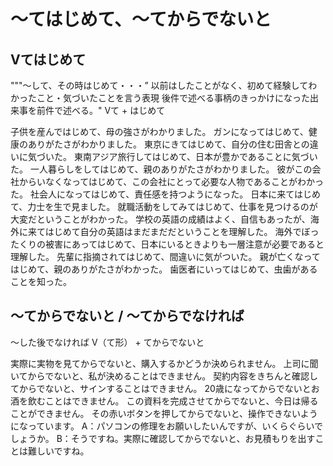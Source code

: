 # 〜てはじめて、〜てからでないと



## Vてはじめて
"""〜して、その時はじめて・・・” 以前はしたことがなく、初めて経験してわかったこと・気づいたことを言う表現 後件で述べる事柄のきっかけになった出来事を前件で述べる。"
Vて + はじめて

子供を産んではじめて、母の強さがわかりました。
ガンになってはじめて、健康のありがたさがわかりました。
東京にきてはじめて、自分の住む田舎との違いに気づいた。
東南アジア旅行してはじめて、日本が豊かであることに気づいた。
一人暮らしをしてはじめて、親のありがたさがわかりました。
彼がこの会社からいなくなってはじめて、この会社にとって必要な人物であることがわかった。
社会人になってはじめて、責任感を持つようになった。
日本に来てはじめて、力士を生で見ました。
就職活動をしてみてはじめて、仕事を見つけるのが大変だということがわかった。
学校の英語の成績はよく、自信もあったが、海外に来てはじめて自分の英語はまだまだだということを理解した。
海外でぼったくりの被害にあってはじめて、日本にいるときよりも一層注意が必要であると理解した。
先輩に指摘されてはじめて、間違いに気がついた。
親が亡くなってはじめて、親のありがたさがわかった。
歯医者にいってはじめて、虫歯があることを知った。


## 〜てからでないと / 〜てからでなければ
～した後でなければ
V（て形） + てからでないと

実際に実物を見てからでないと、購入するかどうか決められません。
上司に聞いてからでないと、私が決めることはできません。
契約内容をきちんと確認してからでないと、サインすることはできません。
20歳になってからでないとお酒を飲むことはできません。
この資料を完成させてからでないと、今日は帰ることができません。
その赤いボタンを押してからでないと、操作できないようになっています。
A：パソコンの修理をお願いしたいんですが、いくらぐらいでしょうか。 B：そうですね。実際に確認してからでないと、お見積もりを出すことは難しいですね。